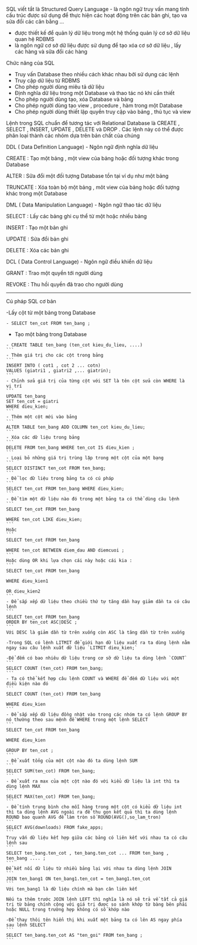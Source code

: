 SQL viết tắt là Structured Query Language - là ngôn ngữ truy vấn mang tính cấu trúc được sử dụng để thực hiện các hoạt động trên các bản ghi, tạo va sửa đổi các cân bằng ...
- được thiết kế để quản lý dữ liệu trong một hệ thống quản lý cơ sở dữ liệu quan hệ RDBMS
- là ngôn ngữ cơ sở dữ liệu được sử dụng để tạo xóa cơ sở dữ liệu , lấy các hàng và sữa đổi các hàng

Chức năng của SQL
- Truy vấn Database theo nhiều cách khác nhau bởi sử dụng các lệnh
- Truy cập dữ liệu từ RDBMS
- Cho phép người dùng miêu tả dữ liệu
- Định nghĩa dữ liệu trong một Database và thao tác nó khi cần thiết 
- Cho phép người dùng tạo, xóa Database và bảng 
- Cho phép người dùng tạo view , procedure , hàm trong một Database 
- Cho phép người dùng thiết lập quyền truy cập vào bảng , thủ tục và view


Lệnh trong SQL chuẩn để tương tác với Relational Database là CREATE , SELECT , INSERT, UPDATE , DELETE và DROP . Các lệnh này có thể được phân loại thành các nhóm dựa trên bản chất của chúng

DDL ( Data Definition Language) - Ngôn ngữ định nghĩa dữ liệu 

CREATE : Tạo một bảng , một view của bảng hoặc đối tượng khác trong Database 

ALTER : Sữa đổi một đối tượng Database tồn tại ví dụ như một bảng

TRUNCATE : Xóa toàn bộ một bảng , môt view của bảng hoặc đối tượng khác trong một Database

DML ( Data Manipulation Language) - Ngôn ngữ thao tác dữ liệu

SELECT : Lấy các bảng ghi cụ thể từ một hoặc nhiều bảng 

INSERT : Tạo một bản ghi

UPDATE : Sửa đổi bản ghi

DELETE : Xóa các bản ghi

DCL ( Data Control Language) - Ngôn ngữ điều khiển dữ liệu

GRANT : Trao một quyền tới người dùng

REVOKE : Thu hồi quyền đã trao cho người dùng 

-----------------------------------

Cú pháp SQL cơ bản 

-Lấy cột từ một bảng trong Database
```
- SELECT ten_cot FROM ten_bang ;
```
- Tạo một bảng trong Database
````
- CREATE TABLE ten_bang (ten_cot kieu_du_lieu, ....)
```
- Thêm giá trị cho các cột trong bảng 
```
INSERT INTO ( cot1 , cot 2 ... cotn)
VALUES (giatri1 , giatri2 ,... giatrin);
```
- Chỉnh sửa giá trị của từng cột với SET là tên cột sửa còn WHERE là vị trí
```
UPDATE ten_bang
SET ten_cot = giatri 
WHERE dieu_kien;
```
- Thêm một cột mới vào bảng 
```
ALTER TABLE ten_bang ADD COLUMN ten_cot kieu_du_lieu;
```
- Xóa các dữ liệu trong bảng
```
DELETE FROM ten_bang WHERE ten_cot IS dieu_kien ;
```
- Loại bỏ những giá trị trùng lặp trong một cột của một bạng
```
SELECT DISTINCT ten_cot FROM ten_bang;
```
- Để lọc dữ liệu trong bảng ta có cú pháp 
```
SELECT ten_cot FROM ten_bang WHERE dieu_kien;
```
- Để tìm một dữ liệu nào đó trong một bảng ta có thể dùng câu lệnh
```
SELECT ten_cot FROM ten_bang

WHERE ten_cot LIKE dieu_kien;
```
Hoặc 
```
SELECT ten_cot FROM ten_bang

WHERE ten_cot BETWEEN diem_dau AND diemcuoi ;
```
Hoặc dùng OR khi lựa chọn cái này hoặc cái kia :
```
SELECT ten_cot FROM ten_bang

WHERE dieu_kien1 

OR dieu_kien2
```
- Để sắp xếp dữ liệu theo chiều thứ tự tăng dần hay giảm dần ta có câu lệnh 
```
SELECT ten_cot FROM ten_bang 
ORDER BY ten_cot ASC|DESC ;
```
Với DESC là giảm dần từ trên xuống còn ASC là tăng dần từ trên xuống

-Trong SQL có lệnh LITMIT để giới hạn dữ liệu xuất ra ta dùng lệnh nằm ngay sau câu lệnh xuất dữ liệu `LITMIT dieu_kien;`

-Để đếm có bao nhiêu dữ liệu trong cơ sỡ dữ liệu ta dùng lệnh `COUNT` 
```
SELECT COUNT (ten_cot) FROM ten_bang;
```
- Ta có thể kết hợp câu lệnh COUNT và WHERE để đếm dữ liệu với một điều kiện nào đó
```
SELECT COUNT (ten_cot) FROM ten_bang

WHERE dieu_kien
```
- Để sắp xếp dữ liệu đồng nhật vào trong các nhóm ta có lệnh GROUP BY  nó thường theo sau mệnh đề WHERE trong một lệnh SELECT
```
SELECT ten_cot FROM ten_bang

WHERE dieu_kien

GROUP BY ten_cot ;
```
- Để xuất tổng của một cột nào đó ta dùng lệnh SUM 
```
SELECT SUM(ten_cot) FROM ten_bang;
```
- Để xuất ra max của một cột nào đó với kiểu dữ liệu là int thì ta dùng lệnh MAX 
```
SELECT MAX(ten_cot) FROM ten_bang;
```
- Để tính trung bình cho mỗi hàng trong một cột có kiểu dữ liệu int thì ta dùng lệnh AVG ngoài ra để thu gọn kết quả thì ta dùng lệnh ROUND bao quanh AVG để làm tròn số ROUND(AVG(),so_lam_tron)
```
SELECT AVG(downloads) FROM fake_apps;
```
Truy vấn dữ liệu kết hợp giữa các bảng có liên kết với nhau ta có câu lệnh sau
```
SELECT ten_bang.ten_cot , ten_bang.ten_cot ... FROM ten_bang , ten_bang .... ;
```
Để kết nối dữ liệu từ nhiều bảng lại với nhau ta dùng lệnh JOIN
```
JOIN ten_bang1 ON ten_bang1.ten_cot = ten_bang1.ten_cot 
```
Với ten_bang1 là dữ liệu chính mà bạn cân liên kết

Nếu ta thêm trước JOIN lệnh LEFT thì nghĩa là nó sẽ trả về tất cả giá trị từ bảng chính cộng với giá trị được so sánh khớp từ bàng bên phải hoặc NULL trong trường hợp không có số khớp nào 

-Để thay thôi tên hiển thị khi xuất một bảng ta có lên AS ngay phía sau lệnh SELECT 
```
SELECT ten_bang.ten_cot AS "ten_goi" FROM ten_bang ;
```
 


